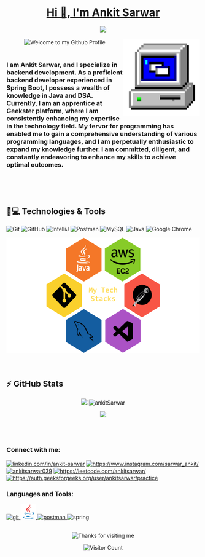 <a href="https://github.com/ankitSarwar">
  <h1 align="center">Hi 👋, I'm Ankit Sarwar</h1>

<div align="center">

  
![][logo-url]
 
</div>
  </a>

[logo-url]: https://i.giphy.com/media/KzJkzjggfGN5Py6nkT/200.webp


<div align="center">
  <img src="https://github.com/BrunnerLivio/brunnerlivio/blob/master/images/welcome.png?raw=true" style="max-width: 100%;" alt="Welcome to my Github Profile" />
  <img align="right" alt="GIF" src="https://github.com/deut-erium/deut-erium/blob/master/assets/computer.gif?raw=1" width="200vw" />
  <br />
  <br />
  
</div>

 ### I am Ankit Sarwar, and I specialize in backend development. As a proficient backend developer experienced in Spring Boot, I possess a wealth of knowledge in Java and DSA. Currently, I am an apprentice at Geekster platform, where I am consistently enhancing my expertise in the technology field. My fervor for programming has enabled me to gain a comprehensive understanding of various programming languages, and I am perpetually enthusiastic to expand my knowledge further. I am committed, diligent, and constantly endeavoring to enhance my skills to achieve optimal outcomes.


<br>
<br>
<br>

## 🚀💻 Technologies & Tools

  ![Git](https://img.shields.io/badge/-Git-black?style=flat-square&logo=git)
  ![GitHub](https://img.shields.io/badge/-GitHub-181717?style=flat-square&logo=github)
  ![IntelliJ](https://img.shields.io/badge/-IntelliJ%20IDEA-black?style=flat-square&logo=jetbrains)
  ![Postman](https://img.shields.io/badge/Postman-black?style=flat-square&logo=postman) 
  ![MySQL](https://img.shields.io/badge/-MySQL-black?style=flat-square&logo=mysql)
  ![Java](https://img.shields.io/badge/Java-orange?style=flat-square&logo=java)
  ![Google Chrome](https://img.shields.io/badge/Chrome-black?style=flat-square&logo=google-chrome)
  <div align="center">
  <img height="300" alt="My Tech Stacks" src="IMGtechstacks.png" />
</div>
<br>
<br>

## ⚡ GitHub Stats

<p align="center">
<img src="https://github-readme-stats.vercel.app/api?username=ankitSarwar&show_icons=true&count_private=true&theme=gruvbox"/> 
<img width="48%" src="https://github-readme-streak-stats.herokuapp.com/?user=ankitSarwar&theme=gruvbox" alt="ankitSarwar" /><div align="center"><img src="https://github-readme-stats.vercel.app/api/top-langs/?username=ankitSarwar&layout=compact&count_private=true&theme=gruvbox" />
</div></p>

<br>
<br>
</p>

<h3 align="left">Connect with me:</h3>
<p align="left">
<a href="https://linkedin.com/in/ankit-sarwar" target="blank"><img align="center" src="https://raw.githubusercontent.com/rahuldkjain/github-profile-readme-generator/master/src/images/icons/Social/linked-in-alt.svg" alt="linkedin.com/in/ankit-sarwar" height="30" width="40" /></a>
<a href="https://www.instagram.com/sarwar_ankit/" target="blank"><img align="center" src="https://raw.githubusercontent.com/rahuldkjain/github-profile-readme-generator/master/src/images/icons/Social/instagram.svg" alt="https://www.instagram.com/sarwar_ankit/" height="30" width="40" /></a>
<a href="https://www.hackerrank.com/ankitsarwar039" target="blank"><img align="center" src="https://raw.githubusercontent.com/rahuldkjain/github-profile-readme-generator/master/src/images/icons/Social/hackerrank.svg" alt="ankitsarwar039" height="30" width="40" /></a>
<a href="https://www.leetcode.com/ankitsarwar/" target="blank"><img align="center" src="https://raw.githubusercontent.com/rahuldkjain/github-profile-readme-generator/master/src/images/icons/Social/leet-code.svg" alt="https://leetcode.com/ankitsarwar/" height="30" width="40" /></a>
<a href="https://auth.geeksforgeeks.org/user/ankitsarwar/practice" target="blank"><img align="center" src="https://raw.githubusercontent.com/rahuldkjain/github-profile-readme-generator/master/src/images/icons/Social/geeks-for-geeks.svg" alt="https://auth.geeksforgeeks.org/user/ankitsarwar/practice" height="30" width="40" /></a>
</p>

<h3 align="left">Languages and Tools:</h3>
<p align="left"> <a href="https://git-scm.com/" target="_blank" rel="noreferrer"> <img src="https://www.vectorlogo.zone/logos/git-scm/git-scm-icon.svg" alt="git" width="40" height="40"/> </a> <a href="https://www.java.com" target="_blank" rel="noreferrer"> <img src="https://raw.githubusercontent.com/devicons/devicon/master/icons/java/java-original.svg" alt="java" width="40" height="40"/> </a> <a href="https://postman.com" target="_blank" rel="noreferrer"> <img src="https://www.vectorlogo.zone/logos/getpostman/getpostman-icon.svg" alt="postman" width="40" height="40"/> </a> <img src="https://www.vectorlogo.zone/logos/springio/springio-icon.svg" alt="spring" width="40" height="40"/> </a> </p>

<br>


<div align="center">

<img height="120" alt="Thanks for visiting me" width="100%" src="https://raw.githubusercontent.com/BrunnerLivio/brunnerlivio/master/images/marquee.svg" />
<br />

![Visitor Count](https://profile-counter.glitch.me/ankitSarwar/count.svg)
